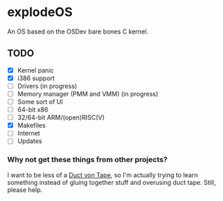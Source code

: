 # explodeOS
An OS based on the OSDev bare bones C kernel.
## TODO
- [x] Kernel panic
- [x] i386 support
- [ ] Drivers (in progress)
- [ ] Memory manager (PMM and VMM) (in progress)
- [ ] Some sort of UI
- [ ] 64-bit x86
- [ ] 32/64-bit ARM/(open)RISC(V)
- [x] Makefiles
- [ ] Internet
- [ ] Updates
### Why not get these things from other projects?
I want to be less of a [Duct von Tape](https://wiki.osdev.org/Duct_von_Tape), so I'm actually trying to learn something instead of gluing together stuff and overusing duct tape. Still, please help.
